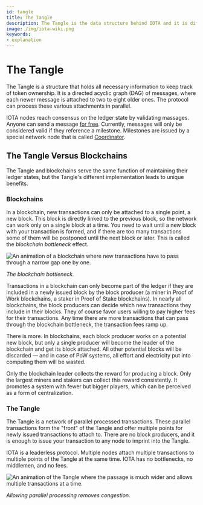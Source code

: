 ```yaml
---
id: tangle
title: The Tangle
description: The Tangle is the data structure behind IOTA and it is different from a blockchain.
image: /img/iota-wiki.png
keywords:
- explanation
---
```


# The Tangle

The Tangle is a structure that holds all necessary information to keep track of token ownership. It is a directed acyclic graph (DAG) of messages, where each newer message is attached to two to eight older ones. The protocol can process these various attachments in parallel.

IOTA nodes reach consensus on the ledger state by validating massages. Anyone can send a message [for free](./why-is-iota-feeless.md). Currently, messages will only be considered valid if they reference a milestone. Milestones are issued by a special network node that is called [Coordinator](./coordinator.md).

## The Tangle Versus Blockchains

The Tangle and blockchains serve the same function of maintaining their ledger states, but the Tangle's different implementation leads to unique benefits.

### Blockchains

In a blockchain, new transactions can only be attached to a single point, a new block. This block is directly linked to the previous block, so the network can work only on a single block at a time. You need to wait until a new block with your transaction is formed, and if there are too many transactions some of them will be postponed until the next block or later. This is called the *blockchain bottleneck* effect.

![An animation of a blockchain where new transactions have to pass through a narrow gap one by one.](/img/learn/blockchain-bottleneck.gif "Click to see the full-sized image.")

*The blockchain bottleneck.*

Transactions in a blockchain can only become part of the ledger if they are included in a newly issued block by the block producer (a miner in Proof of Work blockchains, a staker in Proof of Stake blockchains). In nearly all blockchains, the block producers can decide which new transactions they include in their blocks. They of course favor users willing to pay higher fees for their transactions. Any time there are more transactions that can pass through the blockchain bottleneck, the transaction fees ramp up.

There is more. In blockchains, each block producer works on a potential new block, but only a single producer will become the leader of the blockchain and get its block attached. All other potential blocks will be discarded — and in case of PoW systems, all effort and electricity put into computing them will be wasted. 

Only the blockchain leader collects the reward for producing a block. Only the largest miners and stakers can collect this reward consistently. It promotes a system with fewer but bigger players, which can be perceived as a form of centralization.

### The Tangle

The Tangle is a network of parallel processed transactions. These parallel transactions form the "front" of the Tangle and offer multiple points for newly issued transactions to attach to. There are no block producers, and it is enough to issue your transaction to any node to imprint into the Tangle.

IOTA is a leaderless protocol. Multiple nodes attach multiple transactions to multiple points of the Tangle at the same time. IOTA has no bottlenecks, no middlemen, and no fees.

![An animation of the Tangle where the passage is much wider and allows multiple transactions at a time.](/img/learn/tangle-bottleneck.gif)

*Allowing parallel processing removes congestion.*